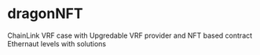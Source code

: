 # dragonNFT

ChainLink VRF case with Upgredable VRF provider and NFT based contract
Ethernaut levels with solutions
